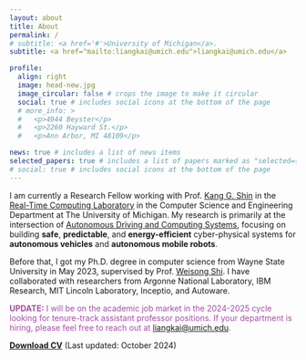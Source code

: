 ```yaml
---
layout: about
title: About
permalink: /
# subtitle: <a href='#'>University of Michigan</a>.
subtitle: <a href="mailto:liangkai@umich.edu">liangkai@umich.edu</a> 

profile:
  align: right
  image: head-new.jpg
  image_circular: false # crops the image to make it circular
  social: true # includes social icons at the bottom of the page
  # more_info: >
  #   <p>4944 Beyster</p>
  #   <p>2260 Hayward St.</p>
  #   <p>Ann Arbor, MI 48109</p>

news: true # includes a list of news items
selected_papers: true # includes a list of papers marked as "selected={true}"
# social: true # includes social icons at the bottom of the page
---
```


I am currently a Research Fellow working with Prof. [Kang G. Shin](https://web.eecs.umich.edu/~kgshin/) in the [Real-Time Computing Laboratory](https://rtcl.eecs.umich.edu/rtclweb/) in the Computer Science and Engineering Department at The University of Michigan. My research is primarily at the intersection of [Autonomous Driving and Computing Systems](https://arxiv.org/abs/2009.14349), focusing on building **safe**, **predictable**, and **energy-efficient** cyber-physical systems for **autonomous vehicles** and **autonomous mobile robots**.

Before that, I got my Ph.D. degree in computer science from Wayne State University in May 2023, supervised by Prof. [Weisong Shi](https://www.weisongshi.org/). I have collaborated with researchers from Argonne National Laboratory, IBM Research, MIT Lincoln Laboratory, Inceptio, and Autoware.

<!-- **UPDATE:** *I will be on the academic job market in the 2024-2025 cycle looking for tenure-track assistant professor positions. If your department is hiring, please feel free to reach out at liangkai@umich.edu.* -->

<span style="color: #A64CA6;"><strong>UPDATE:</strong> I will be on the academic job market in the 2024-2025 cycle looking for tenure-track assistant professor positions. If your department is hiring, please feel free to reach out at liangkai@umich.edu.</span>

<!-- <p class="highlight">UPDATE: I will be on the academic job market...</p> -->

[**Download CV**](../assets/pdf/cv.pdf) (Last updated: October 2024)